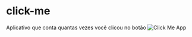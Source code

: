 # click-me

Aplicativo que conta quantas vezes você clicou no botão
![Click Me App](https://imgur.com/a/Kip1fVe)
